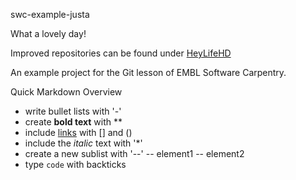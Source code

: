  swc-example-justa

What a lovely day!

Improved repositories can be found under [HeyLifeHD](https://github.com/HeyLifeHD/swc-example-hey)

An example project for the Git lesson of EMBL Software Carpentry.

Quick Markdown Overview

- write bullet lists with '-'
- create **bold text** with **
- include [links](https:/embl.de) with [] and ()
- include the *italic* text with '*'
- create a new sublist with '--'
-- element1
-- element2
- type `code` with backticks
